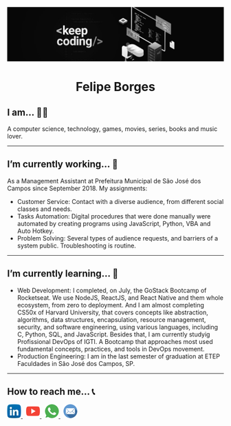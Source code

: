 <div align="center">
  <img width="auto" src="./intro.jpg">
  <h1>Felipe Borges</h1>
</div>

## I am... 👨‍💻
A computer science, technology, games, movies, series, books and music lover.
<hr>

## I’m currently working... 💼
As a Management Assistant at Prefeitura Municipal de São José dos Campos since September 2018. My assignments:
- Customer Service: Contact with a diverse audience, from different social classes and needs.
- Tasks Automation: Digital procedures that were done manually were automated by creating programs using JavaScript, Python, VBA and Auto Hotkey.
- Problem Solving: Several types of audience requests, and barriers of a system public. Troubleshooting is routine.
<hr>

## I’m currently learning... 📖
- Web Development: I completed, on July, the GoStack Bootcamp of Rocketseat. We use NodeJS, ReactJS, and React Native and them whole ecosystem, from zero to deployment. And I am almost completing CS50x of Harvard University, that covers concepts like abstraction, algorithms, data structures, encapsulation, resource management, security, and software engineering, using various languages, including C, Python, SQL, and JavaScript. Besides that, I am currently studyig Profissional DevOps of IGTI. A Bootcamp that approaches most used fundamental concepts, practices, and tools in DevOps movement.
- Production Engineering: I am in the last semester of graduation at ETEP Faculdades in São José dos Campos, SP.
<hr>

## How to reach me... 📞

<a href="https://www.linkedin.com/in/felipejsborges">
	<img width="32px" src="./assets/linkedin.svg" alt="LinkedIn">
</a>&nbsp

<a href="https://www.youtube.com/channel/UC6tN_loxPGOP30LWNbJM7rg">
	<img width="32px" src="./assets/youtube.svg" alt="YouTube">
</a>&nbsp

<a href="https://wa.me/+55012996477129">
	<img width="32px" src="./assets/whatsapp.svg" alt="WhatsApp">
</a>&nbsp

<a href="mailto:felipejsborges@outlook.com">
	<img width="32px" src="./assets/mail.svg" alt="E-mail">
</a>

<!-- Pendencies
- [ ] - Add badges
- [ ] - Add a Summary
- [ ] - I’m looking to collaborate on...
- [ ] - I’m looking for help with...
-->
